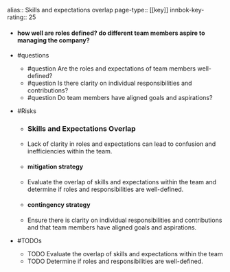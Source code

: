 alias:: Skills and expectations overlap
page-type:: [[key]]
innbok-key-rating:: 25
- #### how well are roles defined? do different team members aspire to managing the company?
- #questions
  - #question Are the roles and expectations of team members well-defined?
  - #question Is there clarity on individual responsibilities and contributions?
  - #question Do team members have aligned goals and aspirations?
- #Risks

  - ### Skills and Expectations Overlap
  - Lack of clarity in roles and expectations can lead to confusion and inefficiencies within the team.
  - #### mitigation strategy
  - Evaluate the overlap of skills and expectations within the team and determine if roles and responsibilities are well-defined.
  - #### contingency strategy
  - Ensure there is clarity on individual responsibilities and contributions and that team members have aligned goals and aspirations.
- #TODOs
  - TODO Evaluate the overlap of skills and expectations within the team
  - TODO  Determine if roles and responsibilities are well-defined.


